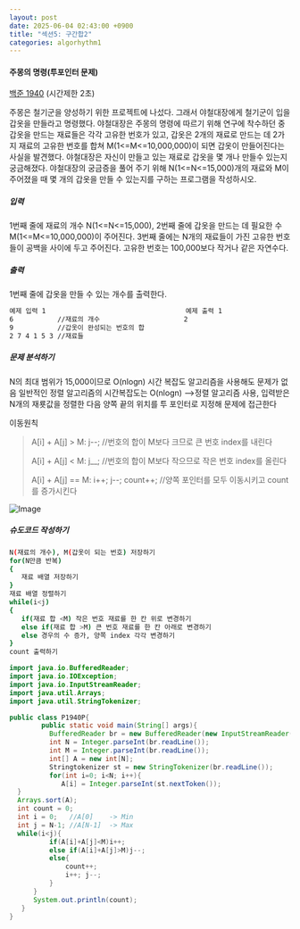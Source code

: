 ```yaml
---
layout: post
date: 2025-06-04 02:43:00 +0900
title: "섹션5: 구간합2"
categories: algorhythm1
---
```


#### 주몽의 명령(투포인터 문제)
[백준 1940](https://www.acmicpc.net/problem/1940)
(시간제한 2초)

주몽은 철기군을 양성하기 위한 프로젝트에 나섰다. 그래서 야철대장에게 철기군이 입을 갑옷을 만들라고 명령했다. 야철대장은 주몽의 명령에 따르기 위해 연구에 착수하던 중 갑옷을 만드는 재료들은 각각 고유한 번호가 있고, 갑옷은 2개의 재료로 만드는 데 2가지 재료의 고유한 번호를 합쳐 M(1<=M<=10,000,000)이 되면 갑옷이 만들어진다는 사실을 발견했다. 야철대장은 자신이 만들고 있는 재료로 갑옷을 몇 개나 만들수 있는지 궁금해졌다. 야철대장의 궁금증을 풀어 주기 위해 N(1<=N<=15,000)개의 재료와 M이 주어졌을 때 몇 개의 갑옷을 만들 수 있는지를 구하는 프로그램을 작성하시오. 

##### 입력
1번째 줄에 재료의 개수 N(1<=N<=15,000), 2번째 줄에 갑옷을 만드는 데 필요한 수  M(1<=M<=10,000,000)이 주어진다. 3번째 줄에는 N개의 재료들이 가진 고유한 번호들이 공백을 사이에 두고 주어진다. 고유한 번호는 100,000보다 작거나 같은 자연수다. 

##### 출력
1번째 줄에 갑옷을 만들 수 있는 개수를 출력한다. 

```bash
예제 입력 1                                   예제 출력 1
6           //재료의 개수                     2
9           //갑옷이 완성되는 번호의 합
2 7 4 1 5 3 //재료들
```

##### 문제 분석하기
N의 최대 범위가 15,000이므로 O(nlogn) 시간 복잡도 알고리즘을 사용해도 문제가 없음
일반적인 정렬 알고리즘의 시간복잡도는 O(nlogn)
-->정렬 알고리즘 사용, 입력받은 N개의 재룟값을 정렬한 다음 양쪽 끝의 위치를 투 포인터로 지정해 문제에 접근한다

이동원칙
> A[i] + A[j] > M: j--; //번호의 합이 M보다 크므로 큰 번호 index를 내린다
>
> A[i] + A[j] < M: j__; //번호의 합이 M보다 작으므로 작은 번호 index를 올린다
>
> A[i] + A[j] == M: i++; j--; count++;  //양쪽 포인터를 모두 이동시키고 count를 증가시킨다  

![Image](https://github.com/user-attachments/assets/06822461-6cd4-4f62-8975-43e6955d6964)

##### 슈도코드 작성하기
```bash
N(재료의 개수), M(갑옷이 되는 번호) 저장하기
for(N만큼 반복)
{
   재료 배열 저장하기
}
재료 배열 정렬하기
while(i<j)
{
   if(재료 합 <M) 작은 번호 재료를 한 칸 위로 변경하기
   else if(재료 합 >M) 큰 번호 재료를 한 칸 아래로 변경하기 
   else 경우의 수 증가, 양쪽 index 각각 변경하기
}
count 출력하기 
```


```java
import java.io.BufferedReader;
import java.io.IOException;
import java.io.InputStreamReader;
import java.util.Arrays;
import java.util.StringTokenizer;

public class P1940P{
        public static void main(String[] args){
          BufferedReader br = new BufferedReader(new InputStreamReader(System.in));
          int N = Integer.parseInt(br.readLine());
          int M = Integer.parseInt(br.readLine());
          int[] A = new int[N];
          Stringtokenizer st = new StringTokenizer(br.readLine());
          for(int i=0; i<N; i++){
             A[i] = Integer.parseInt(st.nextToken());
  }
  Arrays.sort(A);
  int count = 0;
  int i = 0;   //A[0]    -> Min
  int j = N-1; //A[N-1]  -> Max
  while(i<j){
          if(A[i]+A[j]<M)i++;
          else if(A[i]+A[j]>M)j--;
          else{
              count++;
              i++; j--;
          }
      }
      System.out.println(count);
   }
}
```

